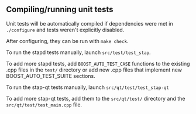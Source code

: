 Compiling/running unit tests
------------------------------------

Unit tests will be automatically compiled if dependencies were met in `./configure`
and tests weren't explicitly disabled.

After configuring, they can be run with `make check`.

To run the stapd tests manually, launch `src/test/test_stap`.

To add more stapd tests, add `BOOST_AUTO_TEST_CASE` functions to the existing
.cpp files in the `test/` directory or add new .cpp files that
implement new BOOST_AUTO_TEST_SUITE sections.

To run the stap-qt tests manually, launch `src/qt/test/test_stap-qt`

To add more stap-qt tests, add them to the `src/qt/test/` directory and
the `src/qt/test/test_main.cpp` file.
